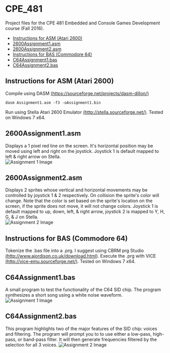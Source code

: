 # CPE_481
Project files for the CPE 481 Embedded and Console Games Development course (Fall 2016).
+ [Instructions for ASM (Atari 2600)](#instructions-for-asm-atari-2600)
+ [2600Assignment1.asm](#2600assignment1asm)
+ [2600Assignment2.asm](#2600assignment2asm)
+ [Instructions for BAS (Commodore 64)](#instructions-for-bas-commodore-64)
+ [C64Assignment1.bas](#c64assignment1bas)
+ [C64Assignment2.bas](#c64assignment2bas)

## Instructions for ASM (Atari 2600)
Compile using DASM [(https://sourceforge.net/projects/dasm-dillon/)](https://sourceforge.net/projects/dasm-dillon/)
```
dasm Assignment1.asm -f3 -oAssignment1.bin
```
Run using Stella Atari 2600 Emulator [(http://stella.sourceforge.net/)](http://stella.sourceforge.net/).
Tested on Windows 7 x64.

## 2600Assignment1.asm
Displays a 1 pixel red line on the screen. It's horizontal position may be moved using left and right on the joystick. Joystick 1 is default mapped to left & right arrow on Stella.  
![Assignment 1 Image](http://i.imgur.com/LdClC1N.png)

## 2600Assignment2.asm
Displays 2 sprites whose vertical and horizontal movements may be controlled by joystick 1 & 2 respectively. On collision the sprite's color will change. Note that the color is set based on the sprite's location on the screen, if the sprite does not move, it will not change colors. Joystick 1 is default mapped to up, down, left, & right arrow, joystick 2 is mapped to Y, H, G, & J on Stella.  
![Assignment 2 Image](http://i.imgur.com/WVQUsC8.png)

## Instructions for BAS (Commodore 64)
Tokenize the .bas file into a .prg. I suggest using CBRM prg Studio [(http://www.ajordison.co.uk/download.html)](http://www.ajordison.co.uk/download.html). Execute the .prg with VICE [(http://vice-emu.sourceforge.net/)](http://vice-emu.sourceforge.net/).
Tested on Windows 7 x64.

## C64Assignment1.bas
A small program to test the functionality of the C64 SID chip. The program synthesizes a short song using a white noise waveform.  
![Assignment 1 Image](http://i.imgur.com/L4cNKRl.png)

## C64Assignment2.bas
This program highlights two of the major features of the SID chip: voices and filtering. The program will prompt you to to use either a low-pass, high-pass, or band-pass filter. It will then generate frequencies filtered by the selection for all 3 voices.
![Assignment 2 Image](https://i.imgur.com/h9dQxGB.png)

